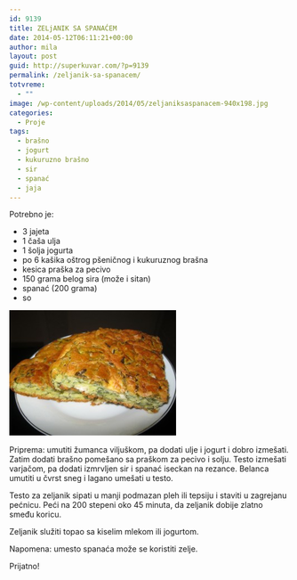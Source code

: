 ```yaml
---
id: 9139
title: ZELjANIK SA SPANAĆEM
date: 2014-05-12T06:11:21+00:00
author: mila
layout: post
guid: http://superkuvar.com/?p=9139
permalink: /zeljanik-sa-spanacem/
totvreme:
  - ""
image: /wp-content/uploads/2014/05/zeljaniksaspanacem-940x198.jpg
categories:
  - Proje
tags:
  - brašno
  - jogurt
  - kukuruzno brašno
  - sir
  - spanać
  - jaja
---
```

Potrebno je:

  * 3 jajeta
  * 1 čaša ulja
  * 1 šolja jogurta
  * po 6 kašika oštrog pšeničnog i kukuruznog brašna
  * kesica praška za pecivo
  * 150 grama belog sira (može i sitan)
  * spanać (200 grama)
  * so

[<img class="alignnone size-medium wp-image-9140" src="/wp-content/uploads/2014/05/zeljaniksaspanacem-300x225.jpg" alt="zeljaniksaspanacem" width="300" height="225" />](/wp-content/uploads/2014/05/zeljaniksaspanacem.jpg)

Priprema: umutiti žumanca viljuškom, pa dodati ulje i jogurt i dobro izmešati. Zatim dodati brašno pomešano sa praškom za pecivo i solju. Testo izmešati varjačom, pa dodati izmrvljen sir i spanać iseckan na rezance. Belanca umutiti u čvrst sneg i lagano umešati u testo.

Testo za zeljanik sipati u manji podmazan pleh ili tepsiju i staviti u zagrejanu pećnicu. Peći na 200 stepeni oko 45 minuta, da zeljanik dobije zlatno smeđu koricu.

Zeljanik služiti topao sa kiselim mlekom ili jogurtom.

Napomena: umesto spanaća može se koristiti zelje.

Prijatno!